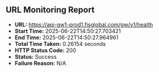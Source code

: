 ## URL Monitoring Report

- **URL:** https://api-gw1-prod1.fisglobal.com/gw/v1/health
- **Start Time:** 2025-06-22T14:50:27.703421
- **End Time:** 2025-06-22T14:50:27.964961
- **Total Time Taken:** 0.26154 seconds
- **HTTP Status Code:** 200
- **Status:** Success
- **Failure Reason:** N/A
